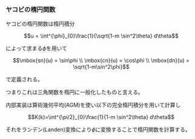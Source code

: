 ### ヤコビの楕円関数
ヤコビの楕円関数は楕円積分
```math
u = \int^{\phi}_{0}\frac{1}{\sqrt{1-m \sin^2\theta} d\theta
```
によって求まる$\phi$を用いて
```math
\mbox{sn}(u) = \sin\phi \\
\mbox{cn}(u) = \cos\phi \\
\mbox{dn}(u) = \sqrt{1-m\sin^2\phi}
```
で定義される。

つまりこれは三角関数を楕円に一般化したものと言える。

内部実装は算術幾何平均(AGM)を使い以下の完全楕円積分を用いて計算し
```math
K(k)=\int^{\pi/2}_{0}\frac{1}{1-m \sin^2\theta} d\theta
```
それをランデン(Landen)変換により$\phi$に変換することで楕円関数を計算する。